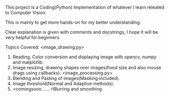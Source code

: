 This project is a Coding(Python) Implementation of whatever I learn releated to Computer Vision.

This is mainly to get more hands-on for my better understanding.

Clear explanation is given with comments and docstrings, I hope it will be very helpful for beginners.

Topics Covered:
<image_drawing.py>
1. Reading, Color conversion and displaying image with opencv, numpy and matplotlib.
2. Image resizing, drawing shapes over images(fixed size and also mouse drags using callbacks).
<image_processing.py>
3. Blending and Pasting of images(Masking included).
4. Image threshold(Normal and Adaptive methods).
5. <comingsoon.......>Blurring and smoothing
